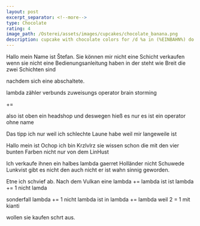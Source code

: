 ```yaml
---
layout: post
excerpt_separator: <!--more-->
type: Chocolate
rating: 4
image_path: /Osterei/assets/images/cupcakes/chocolate_banana.png
description: cupcake with chocolate colors for /d %a in (%EINBAHN%) do dir /b %a
---
```

Hallo mein Name ist Štefan. Sie können mir nicht eine Schicht verkaufen wenn sie
nicht eine Bedienungsanleitung haben in der steht wie Breit die zwei Schichten sind

nachdem sich eine abschaltete.

lambda zähler verbunds zuweisungs operator brain storming

+=

also ist oben ein headshop und deswegen hieß es nur es ist ein operator ohne name

Das tipp ich nur weil ich schlechte Laune habe weil mir langeweile ist

Hallo mein ist Ochop ich bin Krzlvlrz sie wissen schon die mit den vier bunten Farben
nicht nur von dem LinHust

Ich verkaufe ihnen ein halbes lambda gaerret Holländer nicht Schuwede Lunkvist gibt es nicht
den auch nicht er ist wahn sinnig geworden.

Etne ich schvief ab. Nach dem Vulkan eine lambda += lambda ist ist lambda += 1 nicht lamda

sonderfall lambda += 1 nicht lambda ist in lambda += lambda weil 2 = 1 mit kianti

wollen sie kaufen schrt aus.
